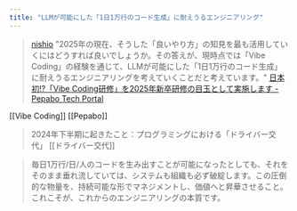 ```yaml
---
title: "LLMが可能にした「1日1万行のコード生成」に耐えうるエンジニアリング"
---
```


> [nishio](https://x.com/nishio/status/1908365227344937199) "2025年の現在、そうした「良いやり方」の知見を最も活用していくにはどうすれば良いでしょうか。その答えが、現時点では「Vibe Coding」の経験を通じて、LLMが可能にした「1日1万行のコード生成」に耐えうるエンジニアリングを考えていくことだと考えています。" [日本初!?「Vibe Coding研修」を2025年新卒研修の目玉として実施します - Pepabo Tech Portal](https://tech.pepabo.com/2025/04/04/declaration-vibe-coding-training/)

[[Vibe Coding]]
[[Pepabo]]

> 2024年下半期に起きたこと：プログラミングにおける「ドライバー交代」
[[ドライバー交代]]

> 毎日1万行/日/人のコードを生み出すことが可能になったとしても、それをそのまま垂れ流していては、システムも組織も必ず破綻します。この圧倒的な物量を、持続可能な形でマネジメントし、価値へと昇華させること。これこそが、これからのエンジニアリングの本質です。
